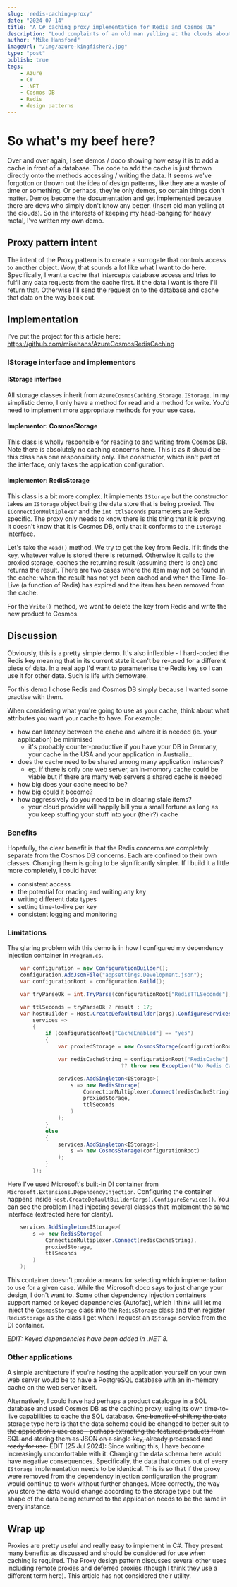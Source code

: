 ```yaml
---
slug: 'redis-caching-proxy'
date: "2024-07-14"
title: "A C# caching proxy implementation for Redis and Cosmos DB"
description: "Loud complaints of an old man yelling at the clouds about lousy caching implementations with Redis and (insert your DB here)."
author: "Mike Hansford"
imageUrl: "/img/azure-kingfisher2.jpg"
type: "post"
publish: true
tags:
    - Azure
    - C#
    - .NET
    - Cosmos DB
    - Redis
    - design patterns
---
```

# So what's my beef here?
Over and over again, I see demos / doco showing how easy it is to add a cache in front of a database. The code to add the cache is just thrown directly onto the methods accessing / writing the data. It seems we've forgotton or thrown out the idea of design patterns, like they are a waste of time or something. Or perhaps, they're only demos, so certain things don't matter. Demos become the documentation and get implemented because there are devs who simply don't know any better. (Insert old man yelling at the clouds). So in the interests of keeping my head-banging for heavy metal, I've written my own demo.

## Proxy pattern intent
The intent of the Proxy pattern is to create a surrogate that controls access to another object. Wow, that sounds a lot like what I want to do here. Specifically, I want a cache that intercepts database access and tries to fulfil any data requests from the cache first. If the data I want is there I'll return that. Otherwise I'll send the request on to the database and cache that data on the way back out.

## Implementation
I've put the project for this article here: https://github.com/mikehans/AzureCosmosRedisCaching

### IStorage interface and implementors
#### IStorage interface
All storage classes inherit from ```AzureCosmosCaching.Storage.IStorage```. In my simplistic demo, I only have a method for read and a method for write. You'd need to implement more appropriate methods for your use case.

#### Implementor: CosmosStorage
This class is wholly responsible for reading to and writing from Cosmos DB. Note there is absolutely no caching concerns here. This is as it should be - this class has one responsibility only. The constructor, which isn't part of the interface, only takes the application configuration.

#### Implementor: RedisStorage
This class is a bit more complex. It implements ```IStorage``` but the constructor takes an ```IStorage``` object being the data store that is being proxied. The ```IConnectionMultiplexer``` and the ```int ttlSeconds``` parameters are Redis specific. The proxy only needs to know there is this thing that it is proxying. It doesn't know that it is Cosmos DB, only that it conforms to the ```IStorage``` interface.

Let's take the ```Read()``` method. We try to get the key from Redis. If it finds the key, whatever value is stored there is returned. Otherwise it calls to the proxied storage, caches the returning result (assuming there is one) and returns the result. There are two cases where the item may not be found in the cache: when the result has not yet been cached and when the Time-To-Live (a function of Redis) has expired and the item has been removed from the cache.

For the ```Write()``` method, we want to delete the key from Redis and write the new product to Cosmos.

## Discussion
Obviously, this is a pretty simple demo. It's also inflexible - I hard-coded the Redis key meaning that in its current state it can't be re-used for a different piece of data. In a real app I'd want to parameterise the Redis key so I can use it for other data. Such is life with demoware.

For this demo I chose Redis and Cosmos DB simply because I wanted some practise with them. 

When considering what you're going to use as your cache, think about what attributes you want your cache to have. For example:
* how can latency between the cache and where it is needed (ie. your application) be minimised
    * it's probably counter-productive if you have your DB in Germany, your cache in the USA and your application in Australia...
* does the cache need to be shared among many application instances?
    * eg. if there is only one web server, an in-momory cache could be viable but if there are many web servers a shared cache is needed
* how big does your cache need to be?
* how big could it become?
* how aggressively do you need to be in clearing stale items?
    * your cloud provider will happily bill you a small fortune as long as you keep stuffing your stuff into your (their?) cache

### Benefits
Hopefully, the clear benefit is that the Redis concerns are completely separate from the Cosmos DB concerns. Each are confined to their own classes. Changing them is going to be significantly simpler. If I build it a little more completely, I could have:
* consistent access 
* the potential for reading and writing any key
* writing different data types 
* setting time-to-live per key
* consistent logging and monitoring

### Limitations
The glaring problem with this demo is in how I configured my dependency injection container in ```Program.cs```. 
```csharp
    var configuration = new ConfigurationBuilder();
    configuration.AddJsonFile("appsettings.Development.json");
    var configurationRoot = configuration.Build();

    var tryParseOk = int.TryParse(configurationRoot["RedisTTLSeconds"], out var result);

    var ttlSeconds = tryParseOk ? result : 17;
    var hostBuilder = Host.CreateDefaultBuilder(args).ConfigureServices(
        services =>
        {
            if (configurationRoot["CacheEnabled"] == "yes")
            {
                var proxiedStorage = new CosmosStorage(configurationRoot);

                var redisCacheString = configurationRoot["RedisCache"]
                                    ?? throw new Exception("No Redis Cache connection string.");

                services.AddSingleton<IStorage>(
                    s => new RedisStorage(
                        ConnectionMultiplexer.Connect(redisCacheString),
                        proxiedStorage,
                        ttlSeconds
                    )
                );
            }
            else
            {
                services.AddSingleton<IStorage>(
                    s => new CosmosStorage(configurationRoot)
                );
            }
        });

```

Here I've used Microsoft's built-in DI container from ```Microsoft.Extensions.DependencyInjection```. Configuring the container happens inside ```Host.CreateDefaultBuilder(args).ConfigureServices()```. You can see the problem I had injecting several classes that implement the same interface (extracted here for clarity).
```csharp
    services.AddSingleton<IStorage>(
        s => new RedisStorage(
            ConnectionMultiplexer.Connect(redisCacheString),
            proxiedStorage,
            ttlSeconds
        )
    );
```
This container doesn't provide a means for selecting which implementation to use for a given case. While the Microsoft doco says to just change your design, I don't want to. Some other dependency injection containers support named or keyed dependencies (Autofac), which I think will let me inject the ```CosmosStorage``` class into the ```RedisStorage``` class and then register ```RedisStorage``` as the class I get when I request an ```IStorage``` service from the DI container. 

_EDIT: Keyed dependencies have been added in .NET 8._

### Other applications
A simple architecture if you're hosting the application yourself on your own web server would be to have a PostgreSQL database with an in-memory cache on the web server itself.

Alternatively, I could have had perhaps a product catalogue in a SQL database and used Cosmos DB as the caching proxy, using its own time-to-live capabilities to cache the SQL database. ~~One benefit of shifting the data storage type here is that the data schema could be changed to better suit to the application's use case - perhaps extracting the featured products from SQL and storing them as JSON on a single key, already processed and ready for use.~~
EDIT (25 Jul 2024): Since writing this, I have become increasingly uncomfortable with it. Changing the data schema here would have negative consequences. Specifically, the data that comes out of every ```IStorage``` implementation needs to be identical. This is so that if the proxy were removed from the dependency injection configuration the program would continue to work without further changes. More correctly, the way you store the data would change according to the storage type but the shape of the data being returned to the application needs to be the same in every instance.

## Wrap up
Proxies are pretty useful and really easy to implement in C#. They present many benefits as discussed and should be considered for use when caching is required. The Proxy design pattern discusses several other uses including remote proxies and deferred proxies (though I think they use a different term here). This article has not considered their utility.
